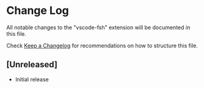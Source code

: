 # Change Log

All notable changes to the "vscode-fsh" extension will be documented in this file.

Check [Keep a Changelog](http://keepachangelog.com/) for recommendations on how to structure this file.

## [Unreleased]

- Initial release